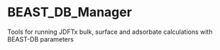 # BEAST_DB_Manager
 Tools for running JDFTx bulk, surface and adsorbate calculations with BEAST-DB parameters
